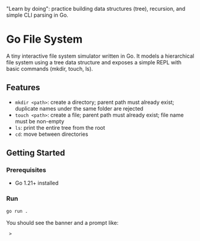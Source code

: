 "Learn by doing": practice building data structures (tree), recursion, and simple CLI parsing in Go.

# Go File System

A tiny interactive file system simulator written in Go. It models a hierarchical file system using a tree data structure and exposes a simple REPL with basic commands (mkdir, touch, ls).

## Features

- `mkdir <path>`: create a directory; parent path must already exist; duplicate names under the same folder are rejected
- `touch <path>`: create a file; parent path must already exist; file name must be non-empty
- `ls`: print the entire tree from the root
- `cd`: move between directories

## Getting Started

### Prerequisites
- Go 1.21+ installed

### Run
```bash
go run .
```
You should see the banner and a prompt like:
```
 >
```


